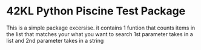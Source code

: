 # 42KL Python Piscine Test Package

This is a simple package excersise. 
it contains 1 funtion that counts items in the list
that matches your what you want to search
1st parameter takes in a list and
2nd parameter takes in a string
